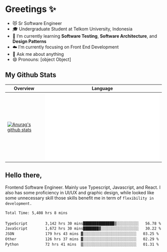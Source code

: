 # Greetings ✨
- 😻 Sr Software Engineer
- 🎓 Undergraduate Student at Telkom University, Indonesia
- 🌱 I’m currently learning **Software Testing**, **Software Architecture**, and **Design Patterns**
- ☁️ I’m currently focusing on Front End Development
- 💬 Ask me about anything
- 😄 Pronouns: [object Object]

## My Github Stats

| Overview | Language |
| --- | --- |
|[![Anurag's github stats](https://github-readme-stats.vercel.app/api?username=abui-am&count_private=true)](https://github.com/anuraghazra/github-readme-stats)|![Language](https://raw.githubusercontent.com/abui-am/stats/c6455f656dfce7acd3951e5ec5b25d72af0b2ee3/generated/languages.svg)|

## Hello there, 
Frontend Software Engineer. 
Mainly use Typescript, Javascript, and React. I also has some proficiency in UI/UX and graphic design, while looked like some unnecessary skill those skills benefit me in term of `flexibility in development.`


<!--START_SECTION:waka-->

```txt
Total Time: 5,408 hrs 8 mins

TypeScript        3,142 hrs 30 mins██████████████▒░░░░░░░░░░   56.78 %
JavaScript        1,672 hrs 30 mins███████▓░░░░░░░░░░░░░░░░░   30.22 %
JSON              179 hrs 43 mins ▓░░░░░░░░░░░░░░░░░░░░░░░░   03.25 %
Other             126 hrs 37 mins ▓░░░░░░░░░░░░░░░░░░░░░░░░   02.29 %
Python            72 hrs 41 mins  ▒░░░░░░░░░░░░░░░░░░░░░░░░   01.31 %
```

<!--END_SECTION:waka-->
